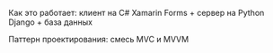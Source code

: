 Как это работает: клиент на C# Xamarin Forms + сервер на Python Django + база данных

Паттерн проектирования: смесь MVC и MVVM
